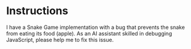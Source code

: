 # Instructions

I have a Snake Game implementation with a bug that prevents the snake from eating its food (apple). As an AI assistant skilled in debugging JavaScript, please help me to fix this issue.